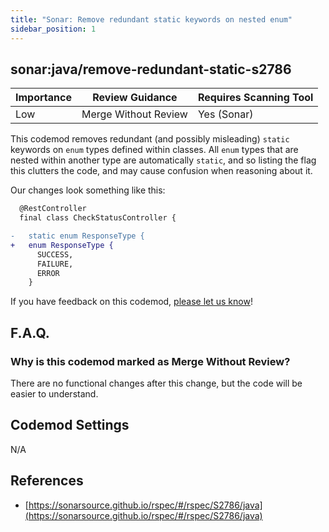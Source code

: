 ```yaml
---
title: "Sonar: Remove redundant static keywords on nested enum"
sidebar_position: 1
---
```


## sonar:java/remove-redundant-static-s2786

| Importance | Review Guidance      | Requires Scanning Tool |
|------------|----------------------|------------------------|
| Low        | Merge Without Review | Yes (Sonar)            |

This codemod removes redundant (and possibly misleading) `static` keywords on `enum` types defined within classes. All `enum` types that are nested within another type are automatically `static`, and so listing the flag this clutters the code, and may cause confusion when reasoning about it.

Our changes look something like this:

```diff
  @RestController
  final class CheckStatusController {

-   static enum ResponseType {  
+   enum ResponseType {
      SUCCESS,
      FAILURE,
      ERROR
    }
```

If you have feedback on this codemod, [please let us know](mailto:feedback@pixee.ai)!

## F.A.Q.

### Why is this codemod marked as Merge Without Review?

There are no functional changes after this change, but the code will be easier to understand.

## Codemod Settings

N/A

## References

* [https://sonarsource.github.io/rspec/#/rspec/S2786/java](https://sonarsource.github.io/rspec/#/rspec/S2786/java)